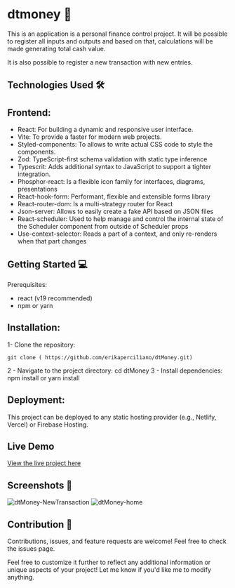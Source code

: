 # dtmoney 🤑

This is an application is a personal finance control project. It will be possible to register all inputs and outputs and based on that, calculations will be made generating total cash value.

It is also possible to register a new transaction with new entries.

## Technologies Used 🛠️

## Frontend:
- React: For building a dynamic and responsive user interface.
- Vite: To provide a faster for modern web projects.
- Styled-components: To allows  to write actual CSS code to style the components.
- Zod: TypeScript-first schema validation with static type inference
- Typescrit: Adds additional syntax to JavaScript to support a tighter integration.
- Phosphor-react: Is a flexible icon family for interfaces, diagrams, presentations
- React-hook-form: Performant, flexible and extensible forms library 
- React-router-dom: Is a multi-strategy router for React
- Json-server: Allows  to easily create a fake API based on JSON files
- React-scheduler: Used to help manage and control the internal state of the Scheduler component from outside of Scheduler props
- Use-context-selector: Reads a part of a context, and only re-renders when that part changes

## Getting Started 💻
Prerequisites:
 - react (v19 recommended)
 - npm or yarn

## Installation:
1- Clone the repository:

    git clone ( https://github.com/erikaperciliano/dtMoney.git) 

2 - Navigate to the project directory:
    cd dtMoney
3 - Install dependencies:
   npm install
or
    yarn install

## Deployment:
This project can be deployed to any static hosting provider (e.g., Netlify, Vercel) or Firebase Hosting.

## Live Demo

[View the live project here](https://dtmoney-perciliano.netlify.app/)


## Screenshots 📸
![dtMoney-NewTransaction](https://github.com/user-attachments/assets/02e6bfb3-62f4-4894-8d34-e0fd3f60c64a)
![dtMoney-home](https://github.com/user-attachments/assets/b2dd1269-ab2f-45b3-ac4e-394adb70df48)



## Contribution 🤝
Contributions, issues, and feature requests are welcome!
Feel free to check the issues page.

Feel free to customize it further to reflect any additional information or unique aspects of your project! Let me know if you'd like me to modify anything.
      
   
